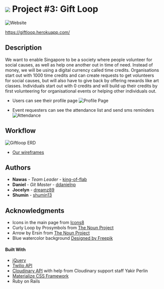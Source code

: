 # ![](https://ga-dash.s3.amazonaws.com/production/assets/logo-9f88ae6c9c3871690e33280fcf557f33.png) Project #3: Gift Loop

![Website](http://imgur.com/ttLRttv.png)

https://giftloop.herokuapp.com/

## Description

We want to enable Singapore to be a society where people volunteer for social causes, as well as help one another out in time of need. Instead of money, we will be using a digital currency called time credits. Organisations start out with 1000 time credits and can create requests to get volunteers for social causes, but will also have to give back by offering rewards like art classes. Individuals start out with 0 credits and will build up their credits by first volunteering for organisational events or helping other individuals out.

* Users can see their profile page
![Profile Page](http://imgur.com/frrlaEE.png)

* Event requesters can see the attendance list and send sms reminders
![Attendance](http://imgur.com/0u1igmj.png)

## Workflow

![Giftloop ERD](http://imgur.com/sUWnveR.png)

* [Our wireframes](https://giftloop.mybalsamiq.com/projects/project3/grid)

## Authors

* **Nawas** - *Team Leader* - [king-of-flab](https://github.com/king-of-flab)
* **Daniel** - *Git Master* - [ddanielnp](https://github.com/ddanielnp)
* **Jocelyn** - [dreamz89](https://github.com/dreamz89)
* **Shumin** - [shumin13](https://github.com/shumin13)

## Acknowledgments

* Icons in the main page from [Icons8](www.icons8.com)
* Curly Loop by Prosymbols from [The Noun Project](https://thenounproject.com)
* Arrow by Ersin from [The Noun Project](https://thenounproject.com)
* Blue watercolor background [Designed by Freepik](http://www.freepik.com/free-vector/soft-background-with-a-cute-blue-watercolor-stain_1064674.htm)

#### Built With
* [jQuery](http://jquery.com/)
* [Twilio API](www.twilio.com)
* [Cloudinary API](www.cloudinary.com) with help from Cloudinary support staff Yakir Perlin
* [Materialize CSS Framework](http://materializecss.com/)
*  Ruby on Rails
